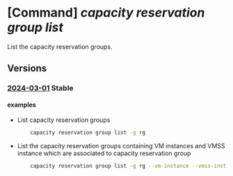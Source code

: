 # [Command] _capacity reservation group list_

List the capacity reservation groups.

## Versions

### [2024-03-01](/Resources/mgmt-plane/L3N1YnNjcmlwdGlvbnMve30vcHJvdmlkZXJzL21pY3Jvc29mdC5jb21wdXRlL2NhcGFjaXR5cmVzZXJ2YXRpb25ncm91cHM=/2024-03-01.xml) **Stable**

<!-- mgmt-plane /subscriptions/{}/providers/microsoft.compute/capacityreservationgroups 2024-03-01 -->
<!-- mgmt-plane /subscriptions/{}/resourcegroups/{}/providers/microsoft.compute/capacityreservationgroups 2024-03-01 -->

#### examples

- List capacity reservation groups
    ```bash
        capacity reservation group list -g rg
    ```

- List the capacity reservation groups containing VM instances and VMSS instance which are associated to capacity reservation group
    ```bash
        capacity reservation group list -g rg --vm-instance --vmss-instance
    ```
